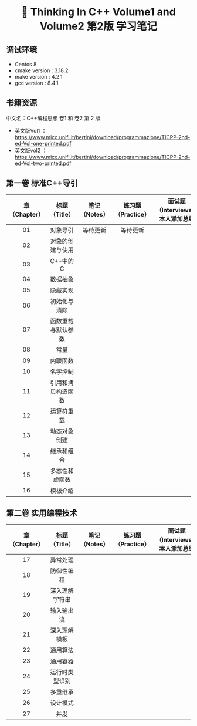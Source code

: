 <h1 align="center">📔 Thinking In C++ Volume1 and Volume2  第2版 学习笔记</h1>

## 调试环境
- Centos 8
- cmake version : 3.18.2
- make version : 4.2.1
- gcc version : 8.4.1

## 书籍资源
中文名：C++编程思想 卷1 和 卷2  第 2 版
- 英文版Vol1 ： https://www.micc.unifi.it/bertini/download/programmazione/TICPP-2nd-ed-Vol-one-printed.pdf
- 英文版vol2 ： https://www.micc.unifi.it/bertini/download/programmazione/TICPP-2nd-ed-Vol-two-printed.pdf
## 第一卷 标准C++导引
|章（Chapter）|标题（Title）|笔记（Notes）|练习题（Practice）|面试题（Interviews）本人添加总结|
|:--:|:--:|:--:|:--:|:--:|
|01|对象导引|等待更新|等待更新|
|02|对象的创建与使用|
|03|C++中的C|
|04|数据抽象|
|05|隐藏实现|
|06|初始化与清除|
|07|函数重载与默认参数|
|08|常量|
|09|内联函数|
|10|名字控制|
|11|引用和拷贝构造函数|
|12|运算符重载|
|13|动态对象创建|
|14|继承和组合|
|15|多态性和虚函数|
|16|模板介绍|


## 第二卷 实用编程技术
|章（Chapter）|标题（Title）|笔记（Notes）|练习题（Practice）|面试题（Interviews）本人添加总结|
|:--:|:--:|:--:|:--:|:--:|
|17|异常处理|
|18|防御性编程|
|19|深入理解字符串|
|20|输入输出流|
|21|深入理解模板|
|22|通用算法|
|23|通用容器|
|24|运行时类型识别|
|25|多重继承|
|26|设计模式|
|27|并发|

